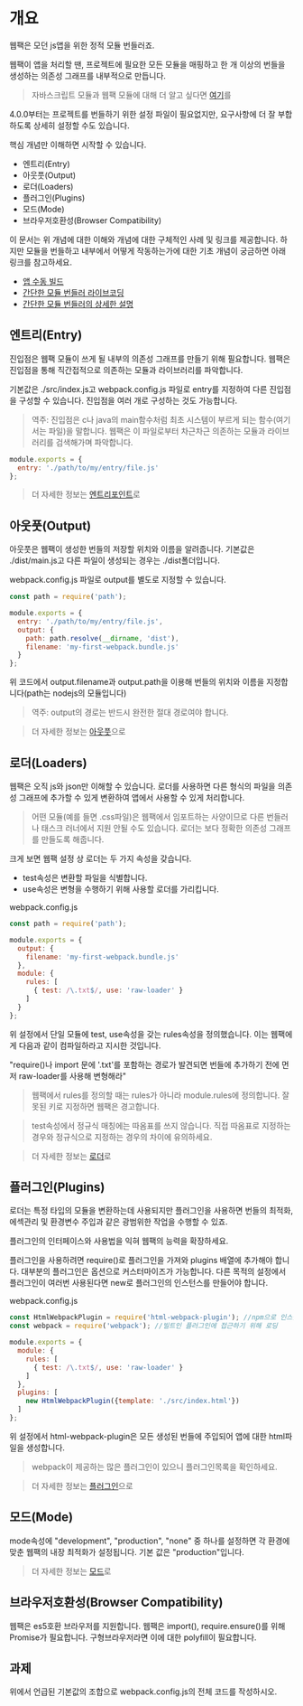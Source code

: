 # 개요

웹팩은 모던 js앱을 위한 정적 모듈 번들러죠.

웹팩이 앱을 처리할 땐, 프로젝트에 필요한 모든 모듈을 매핑하고 한 개 이상의 번들을 생성하는 의존성 그래프를 내부적으로 만듭니다.

> 자바스크립트 모듈과 웹팩 모듈에 대해 더 알고 싶다면 <a target="_blank" href="모듈.md">여기</a>를

4.0.0부터는 프로젝트를 번들하기 위한 설정 파일이 필요없지만, 요구사항에 더 잘 부합하도록 상세히 설정할 수도 있습니다.

핵심 개념만 이해하면 시작할 수 있습니다.

* 엔트리(Entry)
* 아웃풋(Output)
* 로더(Loaders)
* 플러그인(Plugins)
* 모드(Mode)
* 브라우저호환성(Browser Compatibility)

이 문서는 위 개념에 대한 이해와 개념에 대한 구체적인 사례 및 링크를 제공합니다.
하지만 모듈을 번들하고 내부에서 어떻게 작동하는가에 대한 기초 개념이 궁금하면 아래 링크를 참고하세요.

* <a target="_blank" href="https://www.youtube.com/watch?v=UNMkLHzofQI">앱 수동 빌드</a>
* <a target="_blank" href="https://www.youtube.com/watch?v=Gc9-7PBqOC8">간단한 모듈 번들러 라이브코딩</a>
* <a target="_blank" href="https://github.com/ronami/minipack">간단한 모듈 번들러의 상세한 설명</a>

## 엔트리(Entry)
진입점은 웹팩 모듈이 쓰게 될 내부의 의존성 그래프를 만들기 위해 필요합니다. 웹팩은 진입점을 통해 직간접적으로 의존하는 모듈과 라이브러리를 파악합니다.

기본값은 ./src/index.js고 webpack.config.js 파일로 entry를 지정하여 다른 진입점을 구성할 수 있습니다. 진입점을 여러 개로 구성하는 것도 가능합니다.

> 역주: 진입점은 c나 java의 main함수처럼 최초 시스템이 부르게 되는 함수(여기서는 파일)을 말합니다. 웹팩은 이 파일로부터 차근차근 의존하는 모듈과 라이브러리를 검색해가며 파악합니다.

```js
module.exports = {
  entry: './path/to/my/entry/file.js'
};
```

> 더 자세한 정보는 <a target="_blank" href="엔트리포인트.md">엔트리포인트</a>로

## 아웃풋(Output)
아웃풋은 웹팩이 생성한 번들의 저장할 위치와 이름을 알려줍니다. 기본값은 ./dist/main.js고 다른 파일이 생성되는 경우는 ./dist폴더입니다.

webpack.config.js 파일로 output를 별도로 지정할 수 있습니다.

```js
const path = require('path');

module.exports = {
  entry: './path/to/my/entry/file.js',
  output: {
    path: path.resolve(__dirname, 'dist'),
    filename: 'my-first-webpack.bundle.js'
  }
};
```

위 코드에서 output.filename과 output.path을 이용해 번들의 위치와 이름을 지정합니다(path는 nodejs의 모듈입니다)

> 역주: output의 경로는 반드시 완전한 절대 경로여야 합니다.

> 더 자세한 정보는 <a target="_blank" href="아웃풋.md">아웃풋</a>으로

## 로더(Loaders)
웹팩은 오직 js와 json만 이해할 수 있습니다. 로더를 사용하면 다른 형식의 파일을 의존성 그래프에 추가할 수 있게 변환하여 앱에서 사용할 수 있게 처리합니다.

> 어떤 모듈(예를 들면 .css파일)은 웹팩에서 임포트하는 사양이므로 다른 번들러나 태스크 러너에서 지원 안될 수도 있습니다. 로더는 보다 정확한 의존성 그래프를 만들도록 해줍니다.

크게 보면 웹팩 설정 상 로더는 두 가지 속성을 갖습니다.

* test속성은 변환할 파일을 식별합니다.
* use속성은 변형을 수행하기 위해 사용할 로더를 가리킵니다.

webpack.config.js

```js
const path = require('path');

module.exports = {
  output: {
    filename: 'my-first-webpack.bundle.js'
  },
  module: {
    rules: [
      { test: /\.txt$/, use: 'raw-loader' }
    ]
  }
};
```

위 설정에서 단일 모듈에 test, use속성을 갖는 rules속성을 정의했습니다. 이는 웹팩에게 다음과 같이 컴파일하라고 지시한 것입니다.

"require()나 import 문에 '.txt'를 포함하는 경로가 발견되면 번들에 추가하기 전에 먼저 raw-loader를 사용해 변형해라"

> 웹팩에서 rules를 정의할 때는 rules가 아니라 module.rules에 정의합니다. 잘못된 키로 지정하면 웹팩은 경고합니다.

> test속성에서 정규식 매칭에는 따옴표를 쓰지 않습니다. 직접 따옴표로 지정하는 경우와 정규식으로 지정하는 경우의 차이에 유의하세요.

> 더 자세한 정보는 <a target="_blank" href="로더.md">로더</a>로

## 플러그인(Plugins)

로더는 특정 타입의 모듈을 변환하는데 사용되지만 플러그인을 사용하면 번들의 최적화, 에섹관리 및 환경변수 주입과 같은 광범위한 작업을 수행할 수 있죠.

플러그인의 인터페이스와 사용법을 익혀 웹팩의 능력을 확장하세요.

플러그인을 사용하려면 require()로 플러그인을 가져와 plugins 배열에 추가해야 합니다. 대부분의 플러그인은 옵션으로 커스터마이즈가 가능합니다.
다른 목적의 설정에서 플러그인이 여러번 사용된다면 new로 플러그인의 인스턴스를 만들어야 합니다.

webpack.config.js

```js
const HtmlWebpackPlugin = require('html-webpack-plugin'); //npm으로 인스톨
const webpack = require('webpack'); //빌트인 플러그인에 접근하기 위해 로딩

module.exports = {
  module: {
    rules: [
      { test: /\.txt$/, use: 'raw-loader' }
    ]
  },
  plugins: [
    new HtmlWebpackPlugin({template: './src/index.html'})
  ]
};
```
위 설정에서 html-webpack-plugin은 모든 생성된 번들에 주입되어 앱에 대한 html파일을 생성합니다.

> webpack이 제공하는 많은 플러그인이 있으니 플러그인목록을 확인하세요.

> 더 자세한 정보는 <a target="_blank" href="플러그인.md">플러그인</a>으로

## 모드(Mode)
mode속성에 "development", "production", "none" 중 하나를 설정하면 각 환경에 맞춘 웹팩의 내장 최적화가 설정됩니다.
기본 값은 "production"입니다.

> 더 자세한 정보는 <a target="_blank" href="모드.md">모드</a>로

## 브라우저호환성(Browser Compatibility)

웹팩은 es5호환 브라우저를 지원합니다. 웹팩은 import(), require.ensure()를 위해 Promise가 필요합니다. 구형브라우저라면 이에 대한 polyfill이 필요합니다.

## 과제

위에서 언급된 기본값의 조합으로 webpack.config.js의 전체 코드를 작성하시오.
